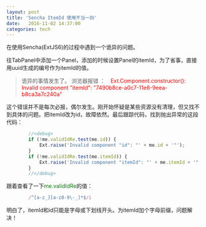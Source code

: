 ```yaml
---
layout:	post
title: 'Sencha ItemId 使用不当一则'
date:	2016-11-02 14:37:00
categories: tech
---
```


在使用Sencha(ExtJS6)的过程中遇到一个诡异的问题。

往TabPanel中添加一个Panel，添加的时候设置Panel的itemId，为了省事，直接用uuid生成的编号作为itemId的值。
> 诡异的事情发生了。
> 浏览器报错 ：　<label style="color: red;">Ext.Component.constructor(): Invalid component "itemId": "7490b8ce-a0c7-11e6-9eea-b8ca3a7c240a"</label>

这个错误并不是每次必报，偶尔发生。刚开始怀疑是某些资源没有清理，但又找不到具体的问题。把itemId改为id，故障依然。最后跟踪代码，找到抛出异常的这段代码：
```javascript
        //<debug>
        if (!me.validIdRe.test(me.id)) {
            Ext.raise('Invalid component "id": "' + me.id + '"');
        }
        if (!me.validIdRe.test(me.itemId)) {
            Ext.raise('Invalid component "itemId": "' + me.itemId + '"');
        }
        //</debug>
```

跟着查看了一下<label style="color:green;">me.validIdRe</label>的值：
```javascript 
        /^[a-z_][a-z0-9\-_]*$/i
```

明白了，itemId和id只能是字母或下划线开头。为itemId加个字母前缀，问题解决！